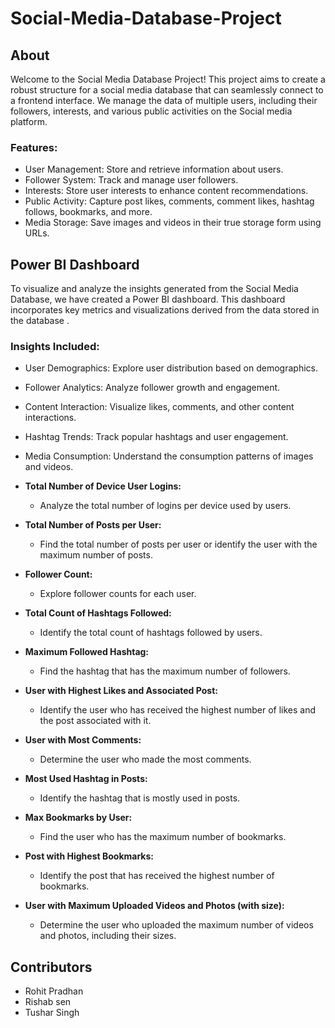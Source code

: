 # Social-Media-Database-Project
## About

Welcome to the Social Media Database Project! This project aims to create a robust structure for a social media database that can seamlessly connect to a frontend interface. We manage the data of multiple users, including their followers, interests, and various public activities on the Social media platform.

### Features:

- User Management: Store and retrieve information about users.
- Follower System: Track and manage user followers.
- Interests: Store user interests to enhance content recommendations.
- Public Activity: Capture post likes, comments, comment likes, hashtag follows, bookmarks, and more.
- Media Storage: Save images and videos in their true storage form using URLs.

## Power BI Dashboard
To visualize and analyze the insights generated from the Social Media Database, we have created a Power BI dashboard. This dashboard incorporates key metrics and visualizations derived from the data stored in the database .

### Insights Included:
- User Demographics: Explore user distribution based on demographics.
- Follower Analytics: Analyze follower growth and engagement.
- Content Interaction: Visualize likes, comments, and other content interactions.
- Hashtag Trends: Track popular hashtags and user engagement.
- Media Consumption: Understand the consumption patterns of images and videos.
- **Total Number of Device User Logins:**
  - Analyze the total number of logins per device used by users.

- **Total Number of Posts per User:**
  - Find the total number of posts per user or identify the user with the maximum number of posts.

- **Follower Count:**
  - Explore follower counts for each user.

- **Total Count of Hashtags Followed:**
  - Identify the total count of hashtags followed by users.

- **Maximum Followed Hashtag:**
  - Find the hashtag that has the maximum number of followers.

- **User with Highest Likes and Associated Post:**
  - Identify the user who has received the highest number of likes and the post associated with it.

- **User with Most Comments:**
  - Determine the user who made the most comments.

- **Most Used Hashtag in Posts:**
  - Identify the hashtag that is mostly used in posts.

- **Max Bookmarks by User:**
  - Find the user who has the maximum number of bookmarks.

- **Post with Highest Bookmarks:**
  - Identify the post that has received the highest number of bookmarks.

- **User with Maximum Uploaded Videos and Photos (with size):**
  - Determine the user who uploaded the maximum number of videos and photos, including their sizes.

## Contributors
- Rohit Pradhan
- Rishab sen
- Tushar Singh
